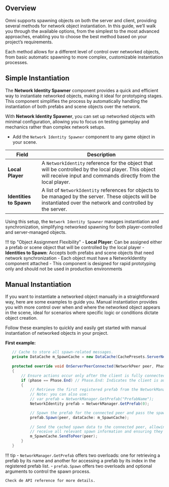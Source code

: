 ## Overview

Omni supports spawning objects on both the server and client, providing several methods for network object instantiation. In this guide, we’ll walk you through the available options, from the simplest to the most advanced approaches, enabling you to choose the best method based on your project’s requirements.

Each method allows for a different level of control over networked objects, from basic automatic spawning to more complex, customizable instantiation processes.

## Simple Instantiation

The **Network Identity Spawner** component provides a quick and efficient way to instantiate networked objects, making it ideal for prototyping stages. This component simplifies the process by automatically handling the instantiation of both prefabs and scene objects over the network. 

With **Network Identity Spawner**, you can set up networked objects with minimal configuration, allowing you to focus on testing gameplay and mechanics rather than complex network setups.

- Add the `Network Identity Spawner` component to any game object in your scene.

| Field               | Description                                                                                                                                                       |
|---------------------|-------------------------------------------------------------------------------------------------------------------------------------------------------------------|
| **Local Player**    | A `NetworkIdentity` reference for the object that will be controlled by the local player. This object will receive input and commands directly from the local player. |
| **Identities to Spawn** | A list of `NetworkIdentity` references for objects to be managed by the server. These objects will be instantiated over the network and controlled by the server.   |

Using this setup, the `Network Identity Spawner` manages instantiation and synchronization, simplifying networked spawning for both player-controlled and server-managed objects.

!!! tip "Object Assignment Flexibility"
    - **Local Player**: Can be assigned either a prefab or scene object that will be controlled by the local player
    - **Identities to Spawn**: Accepts both prefabs and scene objects that need network synchronization
    - Each object must have a NetworkIdentity component attached
    - This component is designed for rapid prototyping only and should not be used in production environments

## Manual Instantiation

If you want to instantiate a networked object manually in a straightforward way, here are some examples to guide you. Manual instantiation provides you with more control over when and where the networked object appears in the scene, ideal for scenarios where specific logic or conditions dictate object creation. 

Follow these examples to quickly and easily get started with manual instantiation of networked objects in your project.

**First example:**

```csharp
   // Cache to store all spawn-related messages.
   private DataCache m_SpawnCache = new DataCache(CachePresets.ServerNew);
   
   protected override void OnServerPeerConnected(NetworkPeer peer, Phase phase)
   {
       // Ensure actions occur only after the client is fully connected and authenticated.
       if (phase == Phase.End) // Phase.End: Indicates the client is authenticated and ready for network interactions
       {
           // Retrieve the first registered prefab from the NetworkManager’s prefab list. 
           // Note: you can also use:
           // var prefab = NetworkManager.GetPrefab("PrefabName");
           NetworkIdentity prefab = NetworkManager.GetPrefab(0);

           // Spawn the prefab for the connected peer and pass the spawn cache
           prefab.Spawn(peer, dataCache: m_SpawnCache);
   
           // Send the cached spawn data to the connected peer, allowing late-joining players to 
           // receive all relevant spawn information and ensuring they have a consistent game state.
           m_SpawnCache.SendToPeer(peer);
       }
   }
```

!!! tip
    - `NetworkManager.GetPrefab` offers two overloads: one for retrieving a prefab by its name and another for accessing a prefab by its index in the registered prefab list.
    - `prefab.Spawn` offers two overloads and optional arguments to control the spawn process.

    Check de API reference for more details.

